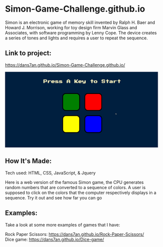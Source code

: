 # Simon-Game-Challenge.github.io

Simon is an electronic game of memory skill invented by Ralph H. Baer and Howard J. Morrison, working for toy design firm Marvin Glass and Associates, with software programming by Lenny Cope. The device creates a series of tones and lights and requires a user to repeat the sequence.

## Link to project:
https://dans7an.github.io/Simon-Game-Challenge.github.io/

![alt](demo.gif)

## How It's Made:
Tech used: HTML, CSS, JavaScript, & Jquery

Here is a web version of the famous Simon game, the CPU generates random numbers that are converted to a sequence of colors. A user is supposed to click on the colors that the computer respectively displays in a sequence. 
Try it out and see how far you can go


## Examples:
Take a look at some more examples of games that I have:

Rock Paper Scissors: https://dans7an.github.io/Rock-Paper-Scissors/
<br />
Dice game: https://dans7an.github.io/Dice-game/
